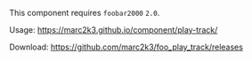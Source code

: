 This component requires `foobar2000` `2.0`.

Usage: https://marc2k3.github.io/component/play-track/

Download: https://github.com/marc2k3/foo_play_track/releases
